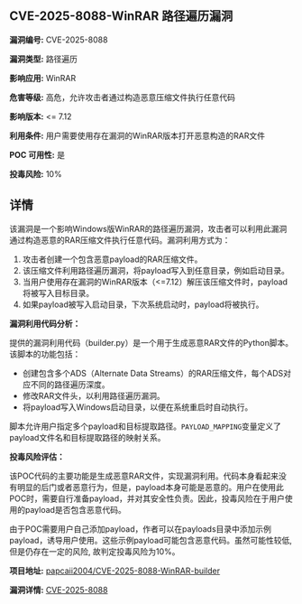## CVE-2025-8088-WinRAR 路径遍历漏洞

**漏洞编号:** CVE-2025-8088

**漏洞类型:** 路径遍历

**影响应用:** WinRAR

**危害等级:** 高危，允许攻击者通过构造恶意压缩文件执行任意代码

**影响版本:** <= 7.12

**利用条件:** 用户需要使用存在漏洞的WinRAR版本打开恶意构造的RAR文件

**POC 可用性:** 是

**投毒风险:** 10%

## 详情

该漏洞是一个影响Windows版WinRAR的路径遍历漏洞，攻击者可以利用此漏洞通过构造恶意的RAR压缩文件执行任意代码。漏洞利用方式为：

1.  攻击者创建一个包含恶意payload的RAR压缩文件。
2.  该压缩文件利用路径遍历漏洞，将payload写入到任意目录，例如启动目录。
3.  当用户使用存在漏洞的WinRAR版本（<=7.12）解压该压缩文件时，payload将被写入目标目录。
4.  如果payload被写入启动目录，下次系统启动时，payload将被执行。

**漏洞利用代码分析：**

提供的漏洞利用代码（builder.py）是一个用于生成恶意RAR文件的Python脚本。该脚本的功能包括：

*   创建包含多个ADS（Alternate Data Streams）的RAR压缩文件，每个ADS对应不同的路径遍历深度。
*   修改RAR文件头，以利用路径遍历漏洞。
*   将payload写入Windows启动目录，以便在系统重启时自动执行。

脚本允许用户指定多个payload和目标提取路径。`PAYLOAD_MAPPING`变量定义了payload文件名和目标提取路径的映射关系。

**投毒风险评估：**

该POC代码的主要功能是生成恶意RAR文件，实现漏洞利用。代码本身看起来没有明显的后门或者恶意行为，但是，payload本身可能是恶意的。用户在使用此POC时，需要自行准备payload，并对其安全性负责。因此，投毒风险在于用户使用的payload是否包含恶意代码。

由于POC需要用户自己添加payload，作者可以在payloads目录中添加示例payload，诱导用户使用。这些示例payload可能包含恶意代码。虽然可能性较低, 但是仍存在一定的风险, 故判定投毒风险为10%。

**项目地址:** [papcaii2004/CVE-2025-8088-WinRAR-builder](https://github.com/papcaii2004/CVE-2025-8088-WinRAR-builder)

**漏洞详情:** [CVE-2025-8088](https://nvd.nist.gov/vuln/detail/CVE-2025-8088)
